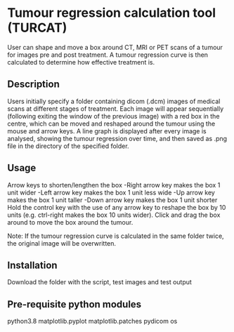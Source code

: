 # Tumour regression calculation tool (TURCAT)
User can shape and move a box around CT, MRI or PET scans of a tumour for images pre and post treatment. A tumour regression curve is then calculated to determine how effective treatment is.

## Description
Users initially specify a folder containing dicom (.dcm) images of medical scans at different stages of treatment. Each image will appear sequentially (following exiting the window of the previous image) with a red box in the centre, which can be moved and reshaped around the tumour using the mouse and arrow keys. A line graph is displayed after every image is analysed, showing the tumour regression over time, and then saved as .png file in the directory of the specified folder.

## Usage
Arrow keys to shorten/lengthen the box
  -Right arrow key makes the box 1 unit wider
  -Left arrow key makes the box 1 unit less wide
  -Up arrow key makes the box 1 unit taller
  -Down arrow key makes the box 1 unit shorter
Hold the control key with the use of any arrow key to reshape the box by 10 units (e.g. ctrl-right makes the box 10 units wider).
Click and drag the box around to move the box around the tumour.

Note: If the tumour regression curve is calculated in the same folder twice, the original image will be overwritten.

## Installation
Download the folder with the script, test images and test output

## Pre-requisite python modules
python3.8
matplotlib.pyplot
matplotlib.patches
pydicom
os
